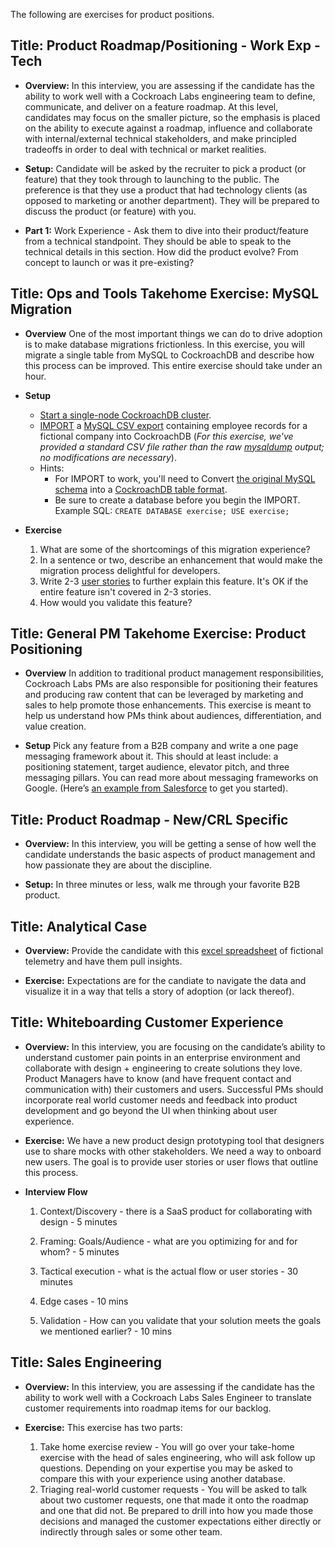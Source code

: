 The following are exercises for product positions.

## **Title: Product Roadmap/Positioning - Work Exp - Tech**

- **Overview:** In this interview, you are assessing if the candidate has the ability to work well with a Cockroach Labs engineering team to define, communicate, and deliver on a feature roadmap. At this level, candidates may focus on the smaller picture, so the emphasis is placed on the ability to execute against a roadmap, influence and collaborate with internal/external technical stakeholders, and make principled tradeoffs in order to deal with technical or market realities.

- **Setup:** Candidate will be asked by the recruiter to pick a product (or feature) that they took through to launching to the public. The preference is that they use a product that had technology clients (as opposed to marketing or another department). They will be prepared to discuss the product (or feature) with you.

- **Part 1:** Work Experience - Ask them to dive into their product/feature from a technical standpoint. They should be able to speak to the technical details in this section. How did the product evolve? From concept to launch or was it pre-existing? 

## **Title: Ops and Tools Takehome Exercise: MySQL Migration**
- **Overview** One of the most important things we can do to drive adoption is to make database migrations frictionless. In this exercise, you will migrate a single table from MySQL to CockroachDB and describe how this process can be improved. This entire exercise should take under an hour.  
- **Setup**   
    - [Start a single-node CockroachDB cluster](https://www.cockroachlabs.com/docs/stable/start-a-local-cluster.html).    
    - [IMPORT](https://www.cockroachlabs.com/docs/stable/import.html) a [MySQL CSV export](https://raw.githubusercontent.com/cockroachlabs/open-sourced-interview-process/master/files/product/employees.csv) containing employee records for a fictional company into CockroachDB (*For this exercise, we've provided a standard CSV file rather than the raw [mysqldump](https://dev.mysql.com/doc/refman/8.0/en/mysqldump.html) output; no modifications are necessary*).
    - Hints: 
        - For IMPORT to work, you'll need to Convert [the original MySQL schema](https://raw.githubusercontent.com/cockroachlabs/open-sourced-interview-process/master/files/product/employees.mysql.sql) into a [CockroachDB table format](https://www.cockroachlabs.com/docs/stable/import.html#use-create-table-statement-from-a-statement). 
        - Be sure to create a database before you begin the IMPORT. Example SQL: `CREATE DATABASE exercise; USE exercise;`

- **Exercise**
    1. What are some of the shortcomings of this migration experience? 
    1. In a sentence or two, describe an enhancement that would make the migration process delightful for developers.
    1. Write 2-3 [user stories](https://www.mountaingoatsoftware.com/agile/user-stories) to further explain this feature. It's OK if the entire feature isn't covered in 2-3 stories.
    1. How would you validate this feature?


## **Title: General PM Takehome Exercise: Product Positioning**
- **Overview** In addition to traditional product management responsibilities, Cockroach Labs PMs are also responsible for positioning their features and producing raw content that can be leveraged by marketing and sales to help promote those enhancements. This exercise is meant to help us understand how PMs think about audiences, differentiation, and value creation. 

- **Setup** Pick any feature from a B2B company and write a one page messaging framework about it. This should at least include: a positioning statement, target audience, elevator pitch, and three messaging pillars. You can read more about messaging frameworks on Google. (Here’s [an example from Salesforce](https://www.pardot.com/blog/how-to-create-brand-messaging-that-really-resonates/) to get you started).

## **Title:** **Product Roadmap - New/CRL Specific**

- **Overview:** In this interview, you will be getting a sense of how well the candidate understands the basic aspects of product management and how passionate they are about the discipline.

- **Setup:** In three minutes or less, walk me through your favorite B2B product.

## **Title:** **Analytical Case**

- **Overview:** Provide the candidate with this  [excel spreadsheet](https://docs.google.com/spreadsheets/d/12f3kjlTs5QpCmsvXo-ZLOWG5rFdc4DaB6TwJxoQxVOE/edit#gid=0) of fictional telemetry and have them pull insights. 

- **Exercise:** Expectations are for the candiate to navigate the data and visualize it in a way that tells a story of adoption (or lack thereof). 

   
## **Title:** **Whiteboarding Customer Experience**

- **Overview:** In this interview, you are focusing on the candidate’s ability to understand customer pain points in an enterprise environment and collaborate with design + engineering to create solutions they love. Product Managers have to know (and have frequent contact and communication with) their customers and users. Successful PMs should incorporate real world customer needs and feedback into product development and go beyond the UI when thinking about user experience.

- **Exercise:** We have a new product design prototyping tool that designers use to share mocks with other stakeholders. We need a way to onboard new users. The goal is to provide user stories or user flows that outline this process. 

- **Interview Flow** 
    1. Context/Discovery - there is a SaaS product for collaborating with design - 5 minutes
    
    2. Framing: Goals/Audience - what are you optimizing for and for whom? - 5 minutes
    
    3. Tactical execution - what is the actual flow or user stories - 30 minutes

    4. Edge cases - 10 mins

    5. Validation - How can you validate that your solution meets the goals we mentioned earlier? - 10 mins
    

## **Title:** **Sales Engineering**

- **Overview:** In this interview, you are assessing if the candidate has the ability to work well with a Cockroach Labs Sales Engineer to translate customer requirements into roadmap items for our backlog. 

- **Exercise:** This exercise has two parts:
    1. Take home exercise review - You will go over your take-home exercise with the head of sales engineering, who will ask follow up questions. Depending on your expertise you may be asked to compare this with your experience using another database.
    2. Triaging real-world customer requests - You will be asked to talk about two customer requests, one that made it onto the roadmap and one that did not. Be prepared to drill into how you made those decisions and managed the customer expectations either directly or indirectly through sales or some other team.


